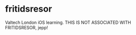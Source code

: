 fritidsresor
============

Valtech London iOS learning. THIS IS NOT ASSOCIATED WITH FRITIDSRESOR, jepp!
